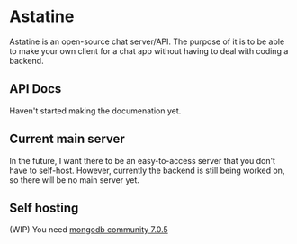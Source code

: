 # Astatine
Astatine is an open-source chat server/API. The purpose of it is to be able to make your own client for a chat app without having to deal with coding a backend.

## API Docs
Haven't started making the documenation yet.

## Current main server
In the future, I want there to be an easy-to-access server that you don't have to self-host. However, currently the backend is still being worked on, so there will be no main server yet.

## Self hosting
(WIP)
You need [mongodb community 7.0.5](https://www.mongodb.com/try/download/community)